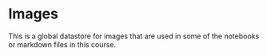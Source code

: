 # Images

This is a global datastore for images that are used in some of the notebooks or markdown files in this course. 
